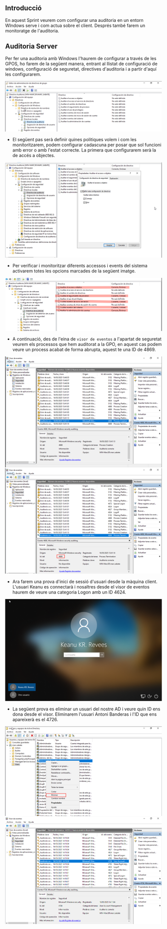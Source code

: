 ## Introducció
En aquest Sprint veurem com configurar una auditoria en un entorn WIndows serve i com actua sobre el client. Després també farem un monitoratge de l'auditoria.

## Auditoria Server

Per fer una auditoria amb Windows l'haurem de configurar a través de les GPOS, ho farem de la següent manera, entrant al llistat de configuració de windows, configuració de seguretat, directives d'auditoria i a partir d'aquí les configurarem.

![auditoriaw](auditoriaw.png)

- El següent pas serà definir quines politiques volem i com les monitoritzarem, podem configurar cadascuna per posar que sol funcioni amb error o amb l'estat correcte. La primera que configurarem serà la de accés a objectes.

![auditoriaw](auditoriaw1.png)

- Per verificar i monitoritzar diferents accessos i events del sistema activarem totes les opcions marcades de la següent imatge.

![auditoriaw](auditoriaw2.png)

- A continuació, des de l'eina de ```visor de eventos``` a l'apartat de seguretat veurem els processos que hem auditorat a la GPO, en aquest cas podem veure un process acabat de forma abrupta, aquest te una ID de 4869.

![auditoriaw](auditoriaw3.png)
![auditoriaw](auditoriaw4.png)

- Ara farem una prova d'inici de sessió d'usuari desde la màquina client. L'usuari Keanu es connectarà i nosaltres desde el visor de eventos haurem de veure una categoria Logon amb un ID 4624.

![auditoriaw](auditoriaw8.png)

- La següent prova es eliminar un usuari del nostre AD i veure quin ID ens dona desde el visor. Eliminarem l'usuari Antoni Banderas i l'ID que ens apareixerà es el 4726.

![auditoriaw](auditoriaw7.png)
![auditoriaw](auditoriaw6.png)